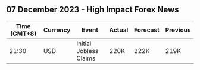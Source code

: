 ## 07 December 2023 - High Impact Forex News

| Time (GMT+8) | Currency | Event | Actual | Forecast | Previous |
|------|----------|-------|--------|----------|----------|
| 21:30 | USD | Initial Jobless Claims | 220K | 222K | 219K |

